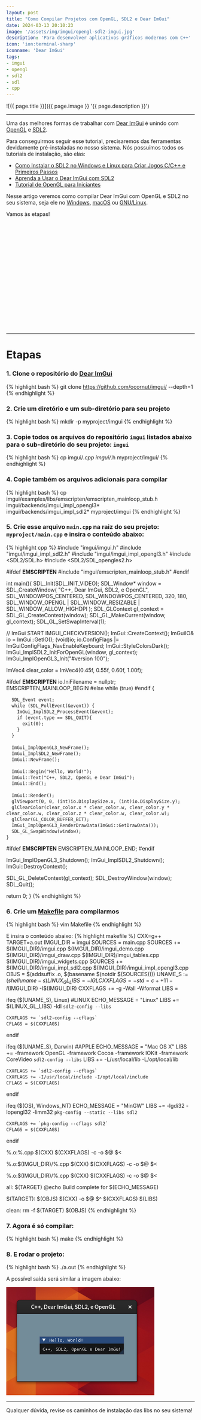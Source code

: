 ```yaml
---
layout: post
title: "Como Compilar Projetos com OpenGL, SDL2 e Dear ImGui"
date: 2024-03-13 20:10:23
image: '/assets/img/imgui/opengl-sdl2-imgui.jpg'
description: 'Para desenvolver aplicativos gráficos modernos com C++'
icon: 'ion:terminal-sharp'
iconname: 'Dear ImGui'
tags:
- imgui
- opengl
- sdl2
- sdl
- cpp
---
```


![{{ page.title }}]({{ page.image }} '{{ page.description }}')

---

Uma das melhores formas de trabalhar com [Dear ImGui](https://terminalroot.com.br/tags#imgui) é unindo com [OpenGL](https://terminalroot.com.br/tags#opengl) e [SDL2](https://terminalroot.com.br/tags#sdl2).

Para conseguirmos seguir esse tutorial, precisaremos das ferramentas devidamente pré-instaladas no nosso sistema. Nós possuímos todos os tutoriais de instalação, são elas:

+ [Como Instalar o SDL2 no Windows e Linux para Criar Jogos C/C++ e Primeiros Passos](https://terminalroot.com.br/2023/01/como-instalar-o-sdl2-no-windows-e-linux-para-criar-jogos-c-cpp-e-primeiros-passos.html)
+ [Aprenda a Usar o Dear ImGui com SDL2](https://terminalroot.com.br/2023/10/aprenda-a-usar-o-dear-imgui-com-sdl2.html)
+ [Tutorial de OpenGL para Iniciantes](https://terminalroot.com.br/2024/02/tutorial-de-opengl-para-iniciantes.html)

Nesse artigo veremos como compilar Dear ImGui com OpenGL e SDL2 no seu sistema, seja ele no [Windows](https://terminalroot.com.br/tags#windows), [macOS](https://terminalroot.com.br/tags#macos) ou [GNU/Linux](https://terminalroot.com.br/tags#gnulinux).

Vamos às etapas!


<!-- SQUARE - GAMES ROOT -->
<script async src="//pagead2.googlesyndication.com/pagead/js/adsbygoogle.js"></script>
<ins class="adsbygoogle"
style="display:inline-block;width:336px;height:280px"
data-ad-client="ca-pub-2838251107855362"
data-ad-slot="5351066970"></ins>
<script>
(adsbygoogle = window.adsbygoogle || []).push({});
</script>

---

# Etapas

### 1. Clone o repositório do [Dear ImGui](https://terminalroot.com.br/tags#imgui)
{% highlight bash %}
git clone https://github.com/ocornut/imgui/ --depth=1
{% endhighlight %}

### 2. Crie um diretório e um sub-diretório para seu projeto 
{% highlight bash %}
mkdir -p myproject/imgui
{% endhighlight %}

### 3. Copie todos os arquivos do repositório `imgui` listados abaixo para o sub-diretório do seu projeto: `imgui`
{% highlight bash %}
cp imgui/*.cpp imgui/*.h myproject/imgui/
{% endhighlight %}

### 4. Copie também os arquivos adicionais para compilar
{% highlight bash %}
cp imgui/examples/libs/emscripten/emscripten_mainloop_stub.h \
   imgui/backends/imgui_impl_opengl3* \
   imgui/backends/imgui_impl_sdl2* myproject/imgui
{% endhighlight %}

### 5. Crie esse arquivo `main.cpp` na raiz do seu projeto: `myproject/main.cpp` e insira o conteúdo abaixo:
{% highlight cpp %}
#include "imgui/imgui.h"
#include "imgui/imgui_impl_sdl2.h"
#include "imgui/imgui_impl_opengl3.h"
#include <SDL2/SDL.h>
#include <SDL2/SDL_opengles2.h>

#ifdef __EMSCRIPTEN__
#include "imgui/emscripten_mainloop_stub.h"
#endif

int main(){
  SDL_Init(SDL_INIT_VIDEO);
  SDL_Window* window = SDL_CreateWindow(
      "C++, Dear ImGui, SDL2, e OpenGL", 
      SDL_WINDOWPOS_CENTERED, SDL_WINDOWPOS_CENTERED, 
      320, 180, 
      SDL_WINDOW_OPENGL | SDL_WINDOW_RESIZABLE | SDL_WINDOW_ALLOW_HIGHDPI
      );
  SDL_GLContext gl_context = SDL_GL_CreateContext(window);
  SDL_GL_MakeCurrent(window, gl_context);
  SDL_GL_SetSwapInterval(1);

  // ImGui START
  IMGUI_CHECKVERSION();
  ImGui::CreateContext();
  ImGuiIO& io = ImGui::GetIO(); (void)io;
  io.ConfigFlags |= ImGuiConfigFlags_NavEnableKeyboard;
  ImGui::StyleColorsDark();
  ImGui_ImplSDL2_InitForOpenGL(window, gl_context);
  ImGui_ImplOpenGL3_Init("#version 100");

  ImVec4 clear_color = ImVec4(0.45f, 0.55f, 0.60f, 1.00f);

#ifdef __EMSCRIPTEN__
  io.IniFilename = nullptr;
  EMSCRIPTEN_MAINLOOP_BEGIN
#else
    while (true)
#endif
    {

      SDL_Event event;
      while (SDL_PollEvent(&event)) {
        ImGui_ImplSDL2_ProcessEvent(&event);
        if (event.type == SDL_QUIT){
          exit(0);
        }
      }

      ImGui_ImplOpenGL3_NewFrame();
      ImGui_ImplSDL2_NewFrame();
      ImGui::NewFrame();

      ImGui::Begin("Hello, World!");
      ImGui::Text("C++, SDL2, OpenGL e Dear ImGui");
      ImGui::End();

      ImGui::Render();
      glViewport(0, 0, (int)io.DisplaySize.x, (int)io.DisplaySize.y);
      glClearColor(clear_color.x * clear_color.w, clear_color.y * clear_color.w, clear_color.z * clear_color.w, clear_color.w);
      glClear(GL_COLOR_BUFFER_BIT);
      ImGui_ImplOpenGL3_RenderDrawData(ImGui::GetDrawData());
      SDL_GL_SwapWindow(window);
    }
#ifdef __EMSCRIPTEN__
  EMSCRIPTEN_MAINLOOP_END;
#endif

  ImGui_ImplOpenGL3_Shutdown();
  ImGui_ImplSDL2_Shutdown();
  ImGui::DestroyContext();

  SDL_GL_DeleteContext(gl_context);
  SDL_DestroyWindow(window);
  SDL_Quit();

  return 0;
}
{% endhighlight %}

### 6. Crie um [Makefile](https://terminalroot.com.br/tags#make) para compilarmos
{% highlight bash %}
vim Makefile
{% endhighlight %}

E insira o conteúdo abaixo:
{% highlight makefile %}
CXX=g++
TARGET=a.out
IMGUI_DIR = imgui
SOURCES = main.cpp
SOURCES += $(IMGUI_DIR)/imgui.cpp $(IMGUI_DIR)/imgui_demo.cpp $(IMGUI_DIR)/imgui_draw.cpp $(IMGUI_DIR)/imgui_tables.cpp $(IMGUI_DIR)/imgui_widgets.cpp
SOURCES += $(IMGUI_DIR)/imgui_impl_sdl2.cpp $(IMGUI_DIR)/imgui_impl_opengl3.cpp
OBJS = $(addsuffix .o, $(basename $(notdir $(SOURCES))))
UNAME_S := $(shell uname -s)
LINUX_GL_LIBS = -lGL
CXXFLAGS = -std=c++11 -I$(IMGUI_DIR) -I$(IMGUI_DIR)
CXXFLAGS += -g -Wall -Wformat
LIBS =

ifeq ($(UNAME_S), Linux) #LINUX
	ECHO_MESSAGE = "Linux"
	LIBS += $(LINUX_GL_LIBS) -ldl `sdl2-config --libs`

	CXXFLAGS += `sdl2-config --cflags`
	CFLAGS = $(CXXFLAGS)
endif

ifeq ($(UNAME_S), Darwin) #APPLE
	ECHO_MESSAGE = "Mac OS X"
	LIBS += -framework OpenGL -framework Cocoa -framework IOKit -framework CoreVideo `sdl2-config --libs`
	LIBS += -L/usr/local/lib -L/opt/local/lib

	CXXFLAGS += `sdl2-config --cflags`
	CXXFLAGS += -I/usr/local/include -I/opt/local/include
	CFLAGS = $(CXXFLAGS)
endif

ifeq ($(OS), Windows_NT)
    ECHO_MESSAGE = "MinGW"
    LIBS += -lgdi32 -lopengl32 -limm32 `pkg-config --static --libs sdl2`

    CXXFLAGS += `pkg-config --cflags sdl2`
    CFLAGS = $(CXXFLAGS)
endif

%.o:%.cpp
	$(CXX) $(CXXFLAGS) -c -o $@ $<

%.o:$(IMGUI_DIR)/%.cpp
	$(CXX) $(CXXFLAGS) -c -o $@ $<

%.o:$(IMGUI_DIR)/%.cpp
	$(CXX) $(CXXFLAGS) -c -o $@ $<

all: $(TARGET)
	@echo Build complete for $(ECHO_MESSAGE)

$(TARGET): $(OBJS)
	$(CXX) -o $@ $^ $(CXXFLAGS) $(LIBS)

clean:
	rm -f $(TARGET) $(OBJS)
{% endhighlight %}

### 7. Agora é só compilar:
{% highlight bash %}
make
{% endhighlight %}

### 8. E rodar o projeto:
{% highlight bash %}
./a.out
{% endhighlight %}

A possível saída será similar a imagem abaixo:

![Rodando](/assets/img/imgui/gl-sdl2-imgui-cpp.png) 

---

Qualquer dúvida, revise os caminhos de instalação das libs no seu sistema!



